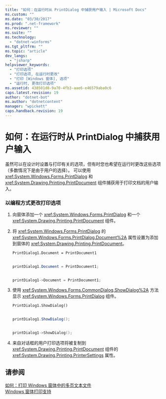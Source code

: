 ```yaml
---
title: "如何：在运行时从 PrintDialog 中捕获用户输入 | Microsoft Docs"
ms.custom: ""
ms.date: "03/30/2017"
ms.prod: ".net-framework"
ms.reviewer: ""
ms.suite: ""
ms.technology: 
  - "dotnet-winforms"
ms.tgt_pltfrm: ""
ms.topic: "article"
dev_langs: 
  - "jsharp"
helpviewer_keywords: 
  - "打印选项"
  - "打印选项, 在运行时更改"
  - "打印 [Windows 窗体], 选项"
  - "运行时, 更改打印选项"
ms.assetid: 438501d8-9a70-4fb3-aae6-e46579aba0c6
caps.latest.revision: 19
author: "dotnet-bot"
ms.author: "dotnetcontent"
manager: "wpickett"
caps.handback.revision: 19
---
```

# 如何：在运行时从 PrintDialog 中捕获用户输入
虽然可以在设计时设置与打印有关的选项，但有时您也希望在运行时更改这些选项（多数情况下是由于用户的选择）。  可以使用 <xref:System.Windows.Forms.PrintDialog> 和 <xref:System.Drawing.Printing.PrintDocument> 组件捕获用于打印文档的用户输入。  
  
### 以编程方式更改打印选项  
  
1.  向窗体添加一个 <xref:System.Windows.Forms.PrintDialog> 和一个 <xref:System.Drawing.Printing.PrintDocument> 组件。  
  
2.  将 <xref:System.Windows.Forms.PrintDialog> 的 <xref:System.Windows.Forms.PrintDialog.Document%2A> 属性设置为添加到窗体的 <xref:System.Drawing.Printing.PrintDocument>。  
  
    ```vb  
    PrintDialog1.Document = PrintDocument1  
  
    ```  
  
    ```csharp  
    printDialog1.Document = PrintDocument1;  
  
    ```  
  
    ```cpp  
    printDialog1->Document = PrintDocument1;  
    ```  
  
3.  使用 <xref:System.Windows.Forms.CommonDialog.ShowDialog%2A> 方法显示 <xref:System.Windows.Forms.PrintDialog> 组件。  
  
    ```vb  
    PrintDialog1.ShowDialog()  
  
    ```  
  
    ```csharp  
    printDialog1.ShowDialog();  
  
    ```  
  
    ```cpp  
    printDialog1->ShowDialog();  
    ```  
  
4.  来自对话框的用户打印选项将被复制到 <xref:System.Drawing.Printing.PrintDocument> 组件的 <xref:System.Drawing.Printing.PrinterSettings> 属性。  
  
## 请参阅  
 [如何：打印 Windows 窗体中的多页文本文件](../../../../docs/framework/winforms/advanced/how-to-print-a-multi-page-text-file-in-windows-forms.md)   
 [Windows 窗体打印支持](../../../../docs/framework/winforms/advanced/windows-forms-print-support.md)